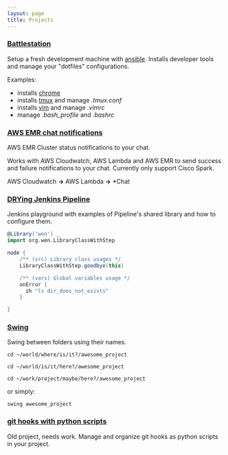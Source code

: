 ```yaml
---
layout: page
title: Projects
---
```


### [Battlestation][battlestation]
Setup a fresh development machine with [ansible].
Installs developer tools and manage your "dotfiles" configurations.

Examples:
- installs [chrome]
- installs [tmux] and manage _.tmux.conf_
- installs [vim] and manage _.vimrc_
- manage *.bash_profile* and _.bashrc_


### [AWS EMR chat notifications][aws-emr-alert]
AWS EMR Cluster status notifications to your chat.

Works with AWS Cloudwatch, AWS Lambda and AWS EMR to send success and
failure notifications to your chat. Currently only support Cisco Spark.

AWS Cloudwatch **->** AWS Lambda **->** \*Chat

### [DRYing Jenkins Pipeline][dry-pipeline]
Jenkins playground with examples of Pipeline's shared library and how to configure them.

```groovy
@Library('wen') _
import org.wen.LibraryClassWithStep

node {
    /** (src) Library class usages */
    LibraryClassWithStep.goodbye(this)

    /** (vars) Global variables usage */
    onError {
      sh "ls dir_does_not_exists"
    }

}
```

### [Swing][swing]
Swing between folders using their names.

`cd ~/world/where/is/it?/awesome_project`

`cd ~/world/is/it/here?/awesome_project`

`cd ~/work/project/maybe/here?/awesome_project`

or simply:

`swing awesome_project`

### [git hooks with python scripts][py-git-hooks]
Old project, needs work. Manage and organize git hooks as python scripts in your project.

[penny]: https://github.com/wenn/penny
[py-git-hooks]: https://github.com/wenn/py-git-hooks
[aws-emr-alert]: https://github.com/wenn/aws-emr-alert
[swing]: https://github.com/wenn/swing
[battlestation]: https://github.com/wenn/battlestation
[dry-pipeline]: https://github.com/wenn/dry-pipeline

[ansible]: https://www.ansible.com/
[tmux]: https://github.com/tmux/tmux/wiki
[vim]: https://www.vim.org/
[chrome]: https://www.google.com/chrome/
